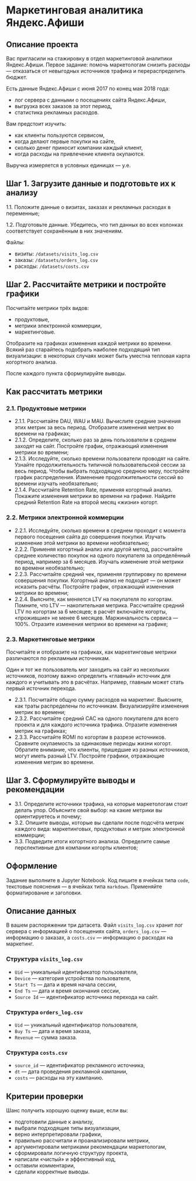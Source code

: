 # Маркетинговая аналитика Яндекс.Афиши


## Описание проекта
Вас пригласили на стажировку в отдел маркетинговой аналитики Яндекс.Афиши. Первое задание: помочь маркетологам снизить расходы — отказаться от невыгодных источников трафика и перераспределить бюджет.

Есть данные Яндекс.Афиши с июня 2017 по конец мая 2018 года:
* лог сервера с данными о посещениях сайта Яндекс.Афиши,
* выгрузка всех заказов за этот период,
* статистика рекламных расходов.

Вам предстоит изучить:
* как клиенты пользуются сервисом,
* когда делают первые покупки на сайте,
* сколько денег приносит компании каждый клиент,
* когда расходы на привлечение клиента окупаются.

Выручка измеряется в условных единицах — у.е.

## Шаг 1. Загрузите данные и подготовьте их к анализу

1.1. Положите данные о визитах, заказах и рекламных расходах в переменные;

1.2. Подготовьте данные. Убедитесь, что тип данных во всех колонках соответствует сохранённым в них значениям.

Файлы:

* визиты: `/datasets/visits_log.csv`
* заказы: `/datasets/orders_log.csv`
* расходы: `/datasets/costs.csv`

## Шаг 2. Рассчитайте метрики и постройте графики

Посчитайте метрики трёх видов:
* продуктовые,
* метрики электронной коммерции,
* маркетинговые.

Отобразите на графиках изменения каждой метрики во времени. Всякий раз старайтесь подобрать наиболее подходящий тип визуализации: в некоторых случаях может быть уместна тепловая карта когортного анализа.

После каждого пункта сформулируйте выводы.

## Как рассчитать метрики

### 2.1. Продуктовые метрики
* 2.1.1. Рассчитайте DAU, WAU и MAU. Вычислите средние значения этих метрик за весь период. Отобразите изменения метрик во времени на графиках;
* 2.1.2. Определите, сколько раз за день пользователи в среднем заходят на сайт. Постройте график, отражающий изменения метрики во времени;
* 2.1.3. Исследуйте, сколько времени пользователи проводят на сайте. Узнайте продолжительность типичной пользовательской сессии за весь период. Чтобы выбрать подходящую среднюю меру, постройте график распределения. Изменение продолжительности сессий во времени изучать необязательно;
* 2.1.4. Рассчитайте Retention Rate, применяя когортный анализ. Покажите изменения метрики во времени на графике. Найдите средний Retention Rate на второй месяц «жизни» когорт.

### 2.2. Метрики электронной коммерции

* 2.2.1. Исследуйте, сколько времени в среднем проходит с момента первого посещения сайта до совершения покупки. Изучать изменение этой метрики во времени необязательно;
* 2.2.2. Применяя когортный анализ или другой метод, рассчитайте среднее количество покупок на одного покупателя за определённый период, например за 6 месяцев. Изучать изменение этой метрики во времени необязательно;
* 2.2.3. Рассчитайте средний чек, применяя группировку по времени совершения покупки. Когортный анализ не подходит — он может исказить расчёты. Постройте график, отражающий изменения метрики во времени;
* 2.2.4. Выясните, как меняется LTV на покупателя по когортам. Помните, что LTV — накопительная метрика. Рассчитайте средний LTV по когортам за 6 месяцев; в расчёт включайте когорты, «прожившие» не менее 6 месяцев. Маржинальность сервиса — 100%. Отразите изменения метрики во времени на графике;

### 2.3. Маркетинговые метрики

Посчитайте и отобразите на графиках, как маркетинговые метрики различаются по рекламным источникам.

Один и тот же пользователь мог заходить на сайт из нескольких источников, поэтому важно определить «главный» источник для каждого и учитывать это в расчётах. Например, главным может стать первый источник перехода.

* 2.3.1. Посчитайте общую сумму расходов на маркетинг. Выясните, как траты распределены по источникам. Визуализируйте изменения метрик во времени;
* 2.3.2. Рассчитайте средний CAC на одного покупателя для всего проекта и для каждого источника трафика. Отразите изменения метрик на графиках;
* 2.3.3. Рассчитайте ROMI по когортам в разрезе источников. Сравните окупаемость за одинаковые периоды жизни когорт. Обратите внимание, что клиенты, пришедшие из разных источников, могут иметь разный LTV. Постройте графики, отражающие изменения метрик во времени.

## Шаг 3. Сформулируйте выводы и рекомендации

* 3.1. Определите источники трафика, на которые маркетологам стоит делать упор. Объясните свой выбор: на какие метрики вы ориентируетесь и почему;
* 3.2. Опишите выводы, которые вы сделали после подсчёта метрик каждого вида: маркетинговых, продуктовых и метрик электронной коммерции;
* 3.3. Подведите итоги когортного анализа. Определите самые перспективные для компании когорты клиентов;

## Оформлениe
Задание выполните в Jupyter Notebook. Код пишите в ячейках типа `code`, текстовые пояснения — в ячейках типа `markdown`. Применяйте форматирование и заголовки.

## Описание данных
В вашем распоряжении три датасета.
Файл `visits_log.csv` хранит лог сервера с информацией о посещениях сайта, `orders_log.csv` — информацию о заказах, а `costs.csv` — информацию о расходах на маркетинг.

### Структура `visits_log.csv`
* `Uid` — уникальный идентификатор пользователя,
* `Device` — категория устройства пользователя,
* `Start Ts` — дата и время начала сессии,
* `End Ts` — дата и время окончания сессии,
* `Source Id` — идентификатор источника перехода на сайт.

### Структура `orders_log.csv`
* `Uid` — уникальный идентификатор пользователя,
* `Buy Ts` — дата и время заказа,
* `Revenue` — сумма заказа.

### Структура `costs.csv`
* `source_id` — идентификатор рекламного источника,
* `dt` — дата проведения рекламной кампании,
* `costs` — расходы на эту кампанию.

## Критерии проверки
Шанс получить хорошую оценку выше, если вы:
* подготовили данные к анализу,
* выбрали подходящие типы визуализации,
* верно интерпретировали графики,
* правильно рассчитали и проанализировали метрики,
* аргументировали метриками рекомендации маркетологам,
* сформировали логичную структуру проекта,
* написали «чистый» и эффективный код,
* оставили комментарии,
* сделали корректные выводы.
